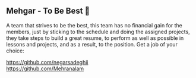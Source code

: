 ## Mehgar - To Be Best 👋

A team that strives to be the best, this team has no financial gain for the members, just by sticking to the schedule and doing the assigned projects, they take steps to build a great resume, to perform as well as possible in lessons and projects, and as a result, to the position. Get a job of your choice:

https://github.com/negarsadeghii<br>
https://github.com/Mehranalam



<!--

**Here are some ideas to get you started:**

🙋‍♀️ A short introduction - what is your organization all about?
🌈 Contribution guidelines - how can the community get involved?
👩‍💻 Useful resources - where can the community find your docs? Is there anything else the community should know?
🍿 Fun facts - what does your team eat for breakfast?
🧙 Remember, you can do mighty things with the power of [Markdown](https://docs.github.com/github/writing-on-github/getting-started-with-writing-and-formatting-on-github/basic-writing-and-formatting-syntax)
-->

